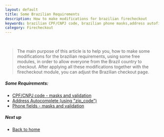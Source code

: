 ```yaml
---
layout: default
title: Some Brazilian Requirements
description: How to make modifications for brazilian firecheckout
keywords: brazilian CPF/CNPJ code, brazilian phone masks,address autofill
category: Firecheckout
---
```


<br>


> The main purpose of this article is to help you, how to make some modifications
> for the brazilian requirements, using some free modules, in order to allow everyone from the Brazil country to checkout.
> After applying all these modifications together with the firecheckout module, you can
> adjust the Brazilian checkout page.

##### Some Requirements:
 -  [CPF/CNPJ code - masks and validation](cpf-cnpj/)
 -  [Address Autocomplete (using "zip_code")](address-autocomplete/)
 -  [Phone fields - masks and validation ](phone-field/)



##### Next up

 -  [Back to home](/m1/extensions/firecheckout)